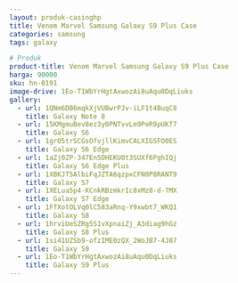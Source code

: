 ```yaml
---
layout: produk-casinghp
title: Venom Marvel Samsung Galaxy S9 Plus Case
categories: samsung
tags: galaxy

# Produk
product-title: Venom Marvel Samsung Galaxy S9 Plus Case
harga: 90000
sku: hn-0191
image-drive: 1Eo-T1WbYrHgtAxwozAi8uAqu0DqLiuks
gallery:
  - url: 1QNm6DB6mqkXjVUBwrPJv-iLF1t4BuqC8
    title: Galaxy Note 8
  - url: 15KMgmuBev8ez3y0PNTvvLm9PeR9pUKf7
    title: Galaxy S6
  - url: 1grO5trSCGsOfvjllKimvCALXIGSFO0ES
    title: Galaxy S6 Edge
  - url: 1aZj0ZP-347En5DHEKU0t3SUXf6PghIQj
    title: Galaxy S6 Edge Plus
  - url: 1XBKJT5AlbiFqJZTA6qzpxCFN0P8RANT9
    title: Galaxy S7
  - url: 1XELua5p4-KCnkRBzmkrIc8xMz8-d-7MX
    title: Galaxy S7 Edge
  - url: 1FfXotOLVq0lC583aRnq-Y9xwbt7_WKQ1
    title: Galaxy S8
  - url: 1hrviUeSZRg5S1vXpnaiZj_A3diag9hGz
    title: Galaxy S8 Plus
  - url: 1si41UZSb9-ofzIME0zQX_2WoJB7-4J87
    title: Galaxy S9
  - url: 1Eo-T1WbYrHgtAxwozAi8uAqu0DqLiuks
    title: Galaxy S9 Plus
---
```

